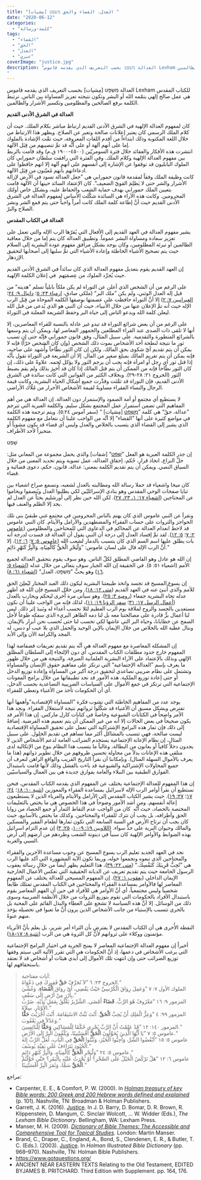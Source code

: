 ```yaml
---
title: "العدل، القضاء والحق מִשְפָּט [مِشپات] ⁩"
date: "2020-06-12"
categories:
  - "كلمة-ورسالة"
tags:
  - "القضاء"
  - "الحق"
  - "العدل"
  - "عبري"
coverImage: "justice.jpg"
description: "العدالة מִשְפָּט بحسب التعريف الذي يقدمه قاموس Lexham للكتاب المقدس هي عمل صالح إلهي يتمّمه الله أو البشر وتكون نتيجته تعزيز المساواة بين الناس. ترتبط الكلمة برفع الصالحين والمظلومين وتكسير الأشرار والظالمين.
"
---
```


العدالة מִשְפָּט \[مِشپات\] بحسب التعريف الذي يقدمه قاموس Lexham للكتاب المقدس هي عمل صالح إلهي يتمّمه الله أو البشر وتكون نتيجته تعزيز المساواة بين الناس. ترتبط الكلمة برفع الصالحين والمظلومين وتكسير الأشرار والظالمين.

**العدالة في الشرق الأدنى القديم**

كان لمفهوم العدالة الإلهية في الشرق الأدنى القديم ارتباط مباشر بكلام الملك. حيث أن كلام الملك الرسمي كان يعتبر إعلانات صالحة وتعبر عن الصلاح. ويظهر هذا الارتباط من خلال اللغة المكتوبة وذلك ابتداءاً من أقدم اللغات المعروفة، حيث تمَّت الإشادة بالملوك إما على أنهم آلهة أو على أنَّه قد تمَّ تنصيبهم من قِبَل الآلهة.  
انتشرت هذه الأفكار والعقائد خلال فترة السومريّين (٤٥٠٠-١٩٠٠ ق.م) وقد قامت بالربط بين مفهوم العدالة الإلهية وكلام الملك. وفي الفترة التي رافقت سلطان حمورابي كان الملوك البابليون قد توقفوا عن الإشارة إلى أنفسهم على أنهم آلهة إلا انهم حافظوا على ادعاءاتهم بأنهم مُعيّنون من قِبَل الآلهة.  
كانت وظيفة الملك وفقاً لمقدمة قانون حمورابي هي ”جعل العدالة تسود في الأرض لإزالة الأشرار والشر حتى لا يَظلِمَ القويّ الضعيف“. كان الإعتقاد السائد حينها أن الآلهة قامت بتعيين الملك حمورابي بهدف حماية الشعب والحفاظ عليه، وبشكل خاص أولئك المحرومين. وكانت هذه الآراء هي السائدة شكَّلت الأساس لمفهوم العدالة في الشرق الأدنى القديم حيث أنَّ إطاعة كلمة الملك كانت أمراً واجباً حتى يتم قمع الشر ونشر الصلاح والبرّ.

**العدالة في الكتاب المقدس**

يشير مفهوم العدالة في العهد القديم إلى الأفعال التي يُقرّها الرب الإله والتي تعمل على تعزيز سعادة ومساواة البشر عموماً. وتطبيق العدالة كان يتم إما من خلال معاقبة الظالمين أو تبرئة المظلومين، وكان يوجد بشكل مرافق مفهوم عودة البشرية إلى السلام حيث يتم تصحيح الأشياء الخاطئة وإعادة الأشياء التي تمَّ سلبها إلى أصحابها لتحقيق الإزدهار.

إن العهد القديم يقوم بتعديل مفهوم العدالة الذي كان سائداً في الشرق الأدنى القديم حيث يُجرِّد الملوك من عِصمَتِهم  في إعلان الكلمة الإلهية.

على الرغم من أن الشخص الذي أعلن عن التوراة لم يكن ملكاً بابلياً تسلم ”هديته“ من قبل إله العدل الوثني، ولم يكن ”ملك البر“ (ملكي صادق، [ارمياء ٢٣: ٥](https://biblia.com/books/ar-vandyke/jer23.5)؛ [دانيال ٩: ٢٤](https://biblia.com/books/ar-vandyke/dan9.24)؛ [العبرانيين ٧: ٢](https://biblia.com/books/ar-vandyke/heb7.3)) إلا أنَّ التوراة حافظت على عصمتها بوصفها الكلمة الموحاة من قِبَل الرب الإله حيث أنه تمَّ الإعلان عنها من خلال الأنبياء، حيث أن النبي هو الذي يُدعى من قبل الله ليعلن كلمة الله ويدعو الناس إلى حياة البر وحفظ الشريعة المعلنة في التوراة.

على الرغم من أن بعض شرائع التوراة قد تبدو غير عادلة بالنسبة للقراء المعاصرين، إلا أنها لا تلقى ذات الصدى عند القراء المطلعين والجمهور المعاصر لها، ويمكن أن يتم وسمها بالشرائع المتطورة والتقدمية. على سبيل المثال، وفق قانون حمورابي فإنَّه حتى إن تسبب ثور ما نتيجة لنطحة أحد الأشخاص بموت ذلك الشخص (وإن كان الشخص حرّاً) فإنه لا يمكن أن يتم تقديم أيّ شكوى بحق المالك. ولكن إن كان الثور نطّاحاً وأُشهد على صاحبه، فإنه يمكن أن يتم تغريم المالك بمبلغ صغير من المال. إلا أن الشريعة في التوراة تقول بأنَّه إذا قتل ثور أي رجل أو امرأة فإنه يجب أن يرجم الثور ولا يؤكل لحمه. علاوةً على ذلك، إن كان الثور نطّاحاً فإنه من الممكن أن يتم قتل المالك إذا كان قد أُخبِرَ بذلك ولم يقم بضبط الثور (الخروج ٢١: ٢٨-٢٩). وبخلاف الكثير من القوانين التي كانت سائدة في الشرق الأدنى القديم، فإن التوراة قد ثمَّنَت وقدَّرت جميع أشكال الحياة البشرية، وكانت قيمة الرجال والنساء الفقراء مساويةً لقيمة الأشخاص الأحرار من مُلّاك الأراضي.

لا يستطيع أي مجتمع أو أمة الصمود والإستمرار دون العدالة. إن العدالة هي من أهم المفاهيم التي تضمن استمرار عمل المجتمع بشكل سليم. والكلمة العبرية التي تترجم ”عدالة، حقّ“ هي كلمة ”[מִשְפָּט](https://www.blueletterbible.org/lang/lexicon/lexicon.cfm?Strongs=H4941&t=KJV) \[مِشپات\] “ (سفر آموس ٥:٢٤). ويتم ترجمة هذه الكلمة في مواضع كثيرة على أنها ”القضاء“ إلا أنَّه من الواجب علينا أن نتعامل مع مفهوم الكلمة الذي يشير إلى القضاء الذي يتسبب بالخلاص والعدل وليس أي قضاء قد يكون مشوباً أو متحيزاً لأحد الأطراف.

שָׁפַט

إن جذر الكلمة العبرية هو الفعل ”[שְׁפָּט](https://www.blueletterbible.org/lang/lexicon/lexicon.cfm?strongs=H8199&t=KJV)“ \[شفات\] والذي يحمل مجموعة من المعاني مثل: حلّ النزاع، اتخاذ قرار، حُكم، إحقاق العدالة، عمل تسوية ويتم تحديد المعنى من خلال السياق النصي. ويمكن أن يتم تقديم الكلمة بمعنى: عدالة، قانون، حكم، دعوى قضائية و قضاء.

كان ميخا واشعياء قد حملا رسالة الله ومطالبته بالعدل لشعبه، ونسمع صراخ اشعياء بين ثنايا صفحات الوحي المقدس وهو ينادي الإسرائليّين لكي يطلبوا العدل ويُنصفوا ويحاموا عن المحتاجين ([اشعياء ١٧: ١، ٢٣، ٢٧](https://biblia.com/books/ar-vandyke/is17)). لكن الله حين نظر إلى أورشليم بحثاً عن العدل لم يجد إلا الظلم والعنف فيها.

ونقرأ عن النبي عاموس الذي كان يهتم بالناس المحرومين في مجتمع غني طبقيّ بنى تلك الحواجز والثروات على حساب الفقراء والمضطهدين والأرامل والأيتام. كان النبي عاموس قد لاحظ انعدام العدالة عن المحاكم في الدعاوى التي للمحتاجين والمظلومين ([عاموس ٢: ٧](https://biblia.com/books/ar-vandyke/amo2.7)؛ [٥: ١٢](https://biblia.com/books/ar-vandyke/amo5.12)). لقد تمَّ إفساد العدل إلى درجة أن النبي يقول أن العدالة قد فسدت لدرجة أنه بات يطلق عليها اسم السم الذي كان يتسبب بالدمار لشعب الله ([عاموس ٥: ٧](https://biblia.com/books/ar-vandyke/amo5.7)؛ [٦: ١٢](https://biblia.com/books/ar-vandyke/amo6.12)). إلا أنَّ الرب الإله قال على لسان عاموس: ”وَلْيَجْرِ الْحَقُّ كَالْمِيَاهِ، وَالْبِرُّ كَنَهْرٍ دَائِمٍ.“

إن الله هو عادل وهو القاضي المطلق لكلّ الناس. وهو سوف يقوم بتحقيق العدالة لجميع الأمم (اشعياء ٥١: ٥). في الحقيقة إن الله الجبار سوف يتعالى من خلال عدله ([اشعياء ٥: ١٦](https://biblia.com/books/ar-vandyke/is5.16)) وهو يحبُّ ”מִשְפָּט، العدل“ ([اشعياء ٦١: ٨](https://biblia.com/books/ar-vandyke/is61.8)).

إن يسوع المسيح قد تجسد واتخذ طبيعتنا البشرية ليكون ذلك العبد المختار ليُعلِنَ الحق للأمم والذي أُنبئ عنه في العهد القديم ([متى ١٢: ١٨](https://biblia.com/books/ar-vandyke/mt12.18)). ومن خلال المسيح فإن الله قد أظهر عدله تجاه البشرية جمعاء ([رومية ٣: ٢٥](https://biblia.com/books/ar-vandyke/rom3.25)). وهو سيأتي مرة أُخرى ليحكم ويحارب بالعدل ([أعمال الرسل ١٧: ٣١](https://biblia.com/books/ar-vandyke/act17.31)؛ [سفر الرؤيا ١٩: ١١](https://biblia.com/books/ar-vandyke/rev19.11))، لذلك فإنه من الواجب علينا أن نكون مستعدين بالجسد والروح لملاقة يوم الرب العظيم لئلا نحسب أعداء له ونَبيدَ إثر ذلك. ليس لنا أعمال برٍّ قادرة على مصالحتنا معه بل لنا دمه الطاهر البريء الذي سفكه طوعاً لأجل الصفح عن خطايانا، وحياة البر التي عاشها لكي تحسب لنا حتى نُحسب نحن أبرار بالإيمان. وننال عطية الله بالخلاص من خلال الإيمان بالإبن الوحيد والحمل الذي بلا عيب أو دنس، له المجد والكرامة الآن وإلى الأبد.

إن المشكلة المعاصرة مع مفهوم العدالة هي أنَّه يتم تقديم تعريفات فضفاضة لهذا المفهوم خارج حدود مطلقات الكتاب المقدس، أي دون الإلتجاء إلى السلطان المطلق الإلهي وبذلك بالإعتماد على الآراء البشرية العلمانية الصرفة. والنتيجة هي من خلال ظهور ما يعرف بإسم ”العدالة الإجتماعية“ التي ترتكز على مفاهيم حقوق الإنسان والمساواة وتشتمل على نظام ضريبي تصاعدي لتحقيق درجة أكبر من المساواة وإعادة توزيع الدخل أو حتى إعادة توزيع الملكية. هذه الأمور قد نجد تطبيقاتها من خلال برامج المعونات الإجتماعية التي ترتكز في جمع الأموال على السياسات الضريبية التصاعدية بحسب الدخل، أي أن الحكومات تأخذ من الأغنياء وتعطي للفقراء.

يوجد عدد من المفاهيم الخاطئة التي تشوب فكرة ”المساواة الإقتصادية“وأهمها أنها تفترض وبشكل مسبق أن الأغنياء قد شكَّلوا ثرواتهم نتيجة لاستغلال الفقراء. ونجد هذا الأمر واضحاً في الكتابات الشيوعية وخاصةً في كتابات كارل ماركس. إن هذا الأمر قد يكون صحيحاً في بعض الحالات إلا أنه من غير الممكن أن يتم تعميم هذه الفرضية. إضافةً إلى ذلك فإن ثمار هذه البرامج الإشتراكية التي تعمل على تحقيق المساواة الإقتصادية ليست صالحة، فهي تتسبب بالمشاكل أكثر مما تساهم في تقديم الحلول. على سبيل المثال، إن نظام الإعانة الإجتماعية يستخدم الضرائب العامة لدعم الأشخاص الذين لا يجدون دخلاً كافياً أو يعانون من البطالة، وغالباً ما يتسبب هذا النظام بنوع من الإتكالية لدى متلقي هذه الإعانات بدلاً من محاولة تحسين ظروفهم من خلال تطوير ذواتهم (هذا ما يعرف بالأموال السهلة المنال). وبإمكاننا أن نقرأ التاريخ القريب والواقع الراهن لنعرف أن جميع المحاولات الإشتراكية والشيوعية قد باءت بالفشل وذلك لأنها قامت باستبدال الفوارق الطبقية بين النبلاء والعامة بفوارق جديدة هي بين العمال والسياسيّين.

إن هذا المفهوم للعدالة الإجتماعية يختلف عن المفهوم الذي يقدمه الكتاب المقدس، فنحن نستطيع أن نقرأ أوامر الرب الإله لاسرائيل بمساعدة الفقراء والمعوزين ([تثنية ١٠: ١٨](https://biblia.com/books/ar-vandyke/deu10.18)؛ [٢٤: ١٧](https://biblia.com/books/ar-vandyke/deu24.17)؛ [٢٧: ١٩](https://biblia.com/books/ar-vandyke/deu27.19)). حيث يشير الكتاب المقدس إلى الأرامل والأيتام والغرباء الذين لا يستطيعون إعالة أنفسهم. ومن أشد الأمور وضوحاً في هذا الخصوص هي ما يختص بالتعليمات المختصة بالحصاد، حيث أنَّه  كان من الواجب عدم التقاط الثمار أو جمع الحصاد من زوايا الحق وأطرافه، بل يجب أن تترك للفقراء والمحتاجين. وكذلك ما يختص بالأسابيع، حيث كان يجب أن ترتاح الأرض في السنة السابعة التي تكون ثمارها لطعام الفقير والمسكين والمالك وحيوان البرية على حدٍّ سواء. ([اللاويين ١٩: ٩-١٠](https://biblia.com/books/ar-vandyke/lev19.9-10)، [٢٥: ٣](https://biblia.com/books/ar-vandyke/lev25.3)) إن عدم التزام اسرائيل بهذه الضوابط والأوامر الإلهية كان سبباً في دينونة الشعب وطردهم من أرضهم إلى أرض السبي والغربة.

نجد في العهد الجديد تعليم الرب يسوع المسيح عن وجوب مساعدة الآخرين والفقراء والمحتاجين الذي تبعوه وتجمعوا حوله، وربما تكون الآية المشهورة التي أكد عليها الرب هي ”تُحِبُّ قَرِيبَكَ كَنَفْسِكَ.“ ([متى ٢٢: ٣٩](https://biblia.com/books/ar-vandyke/mt22.39))، هذا التعليم يظهر أيضاً من خلال رسالة يعقوب الرسول الجامعة حيث يتم تقديم تعريف عن الديانة الحقيقية التي تعكس الأعمال الخارجية الإيمان الداخلي ([يعقوب ١: ٢٧](https://biblia.com/books/ar-vandyke/jam1.27)). إن المفهوم المسيحي للعدالة يختلف عن المفهوم المعاصر لها فالأوامر بمساعدة الفقراء والمحتاجين في الكتاب المقدس تمتلك طابعاً شخصياً وليس مجتمعياً، أي أنَّ الأوامر هي للأفراد في حين أن الفهم المعاصر يقوم باستبدال الأفراد بالحكومات التي تقوم بتوزيع الثروات من خلال الأنظمة الضريبية وسوى ذلك من الوسائل. إلا أنَّ هذه السياسة لا تشجع على العطاء والبذل القائم على المحبة بل بالحري تتسبب بالإستياء من جانب الأشخاص الذين يرون أنَّ ما تعبوا في تحصيله يؤخذ منهم عنوةً.

النقطة الأُخرى هي أن الكتاب المقدس لا يفترض بأن الثراء أمر شرير، بل يعلم بأنَّ الأثرياء مؤتمنون ووكلاء على ثرواتهم لأنَّ كل الثروة هي من الرب ([تثنية ٨: ١٧-١٨](https://biblia.com/books/ar-vandyke/deu8.17-18)).

أخيراً إن مفهوم العدالة الإجتماعية المعاصر لا يمنح الحرية في اختيار البرامج الإجتماعية التي يرغب الأشخاص في دعمها، إذ أنَّ الحكومات هي التي تقرر الآلية التي سيتم وفقها توزيع الضرائب حتى وإن انتهت تلك الأموال إلى أيدي هيئات أو أشخاص قد لا نعتقد باستحقاقهم لها.

> آيات مفتاحية:   
> الخروج ٢٣: ٦ ”لاَ تُحَرِّفْ **حَقَّ** فَقِيرِكَ فِي دَعْوَاهُ.“  
> الملوك الأول ٧: ٧ ”وَعَمِلَ رِوَاقَ الْكُرْسِيِّ حَيْثُ يَقْضِي، أَيْ رِوَاقَ **الْقَضَاءِ**، وَغُشِّيَ بِأَرْزٍ مِنْ أَرْضٍ إِلَى سَقْفٍ.“  
> المزمور ٩: ١٦ ”مَعْرُوفٌ هُوَ الرَّبُّ. **قَضَاءً** أَمْضَى. الشِّرِّيرُ يَعْلَقُ بِعَمَلِ يَدَيْهِ. ضَرْبُ الأَوْتَارِ. سِلاَهْ.“  
> المزمور ٩٩: ٤ ”وَعِزُّ الْمَلِكِ أَنْ يُحِبَّ **الْحَقَّ**. أَنْتَ ثَبَّتَّ الاسْتِقَامَةَ. أَنْتَ أَجْرَيْتَ **حَقًّا** وَعَدْلاً فِي يَعْقُوبَ.“  
> المزمور ١٤٠: ١٢ ”قَدْ عَلِمْتُ أَنَّ الرَّبَّ يُجْرِي حُكْمًا لِلْمَسَاكِينِ **وَحَقًّا** لِلْبَائِسِينَ.“  
> عاموس ٥: ٧ ”يَا أَيُّهَا الَّذِينَ يُحَوِّلُونَ **الْحَقَّ** أَفْسَنْتِينًا، وَيُلْقُونَ الْبِرَّ إِلَى الأَرْضِ.“  
> عاموس ٥: ١٥ ”اُبْغُضُوا الشَّرَّ، وَأَحِبُّوا الْخَيْرَ، وَثَبِّتُوا **الْحَقَّ** فِي الْبَابِ، لَعَلَّ الرَّبَّ إِلهَ الْجُنُودِ يَتَرَاءَفُ عَلَى بَقِيَّةِ يُوسُفَ.“  
> عاموس ٥: ٢٤ ”وَلْيَجْرِ **الْحَقُّ** كَالْمِيَاهِ، وَالْبِرُّ كَنَهْرٍ دَائِمٍ.“  
> عاموس ٦: ١٢ ”هَلْ تَرْكُضُ الْخَيْلُ عَلَى الصَّخْرِ؟ أَوْ يُحْرَثُ عَلَيْهِ بِالْبَقَرِ؟ حَتَّى حَوَّلْتُمُ **الْحَقَّ** سَمًّا، وَثَمَرَ الْبِرِّ أَفْسَنْتِينًا.“

مراجع:

- Carpenter, E. E., & Comfort, P. W. (2000). In [_Holman treasury of key Bible words: 200 Greek and 200 Hebrew words defined and explained_](https://ref.ly/logosres/hlmnkybblwds?ref=Page.p+101&off=1626) (p. 101). Nashville, TN: Broadman & Holman Publishers.
- Garrett, J. K. (2016). [Justice](https://ref.ly/logosres/lbd?hw=Justice&off=3807). In J. D. Barry, D. Bomar, D. R. Brown, R. Klippenstein, D. Mangum, C. Sinclair Wolcott, … W. Widder (Eds.), _The Lexham Bible Dictionary_. Bellingham, WA: Lexham Press.
- Manser, M. H. (2009). [_Dictionary of Bible Themes: The Accessible and Comprehensive Tool for Topical Studies_](https://ref.ly/logosres/dicbblthemes?hw=justice&off=1431). London: Martin Manser.
- Brand, C., Draper, C., England, A., Bond, S., Clendenen, E. R., & Butler, T. C. (Eds.). (2003). [Justice](https://ref.ly/logosres/hlmnillbbldict?ref=Page.p+968&off=7632). In _Holman Illustrated Bible Dictionary_ (pp. 968–970). Nashville, TN: Holman Bible Publishers.
- https://www.gotquestions.org/
- ANCIENT NEAR EASTERN TEXTS Relating to the Old Testament, EDITED BYJAMES B. PRITCHARD. Third Edition with Supplement. pp. 164, 176.
